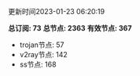 更新时间2023-01-23 06:20:19

**总订阅: 73**
**总节点: 2363**
**有效节点: 367**
- trojan节点: 57
- v2ray节点: 142
- ss节点: 168
